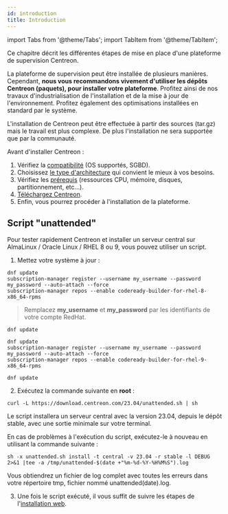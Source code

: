 ```yaml
---
id: introduction
title: Introduction
---
```

import Tabs from '@theme/Tabs';
import TabItem from '@theme/TabItem';

Ce chapitre décrit les différentes étapes de mise en place d'une plateforme de
supervision Centreon.

La plateforme de supervision peut être installée de plusieurs manières.
Cependant, **nous vous recommandons vivement d'utiliser les dépôts
Centreon (paquets), pour installer votre plateforme**. Profitez ainsi de nos
travaux d'industrialisation de l'installation et de la mise à jour de
l'environnement. Profitez également des optimisations installées en standard par
le système.

L'installation de Centreon peut être effectuée à partir des sources (tar.gz)
mais le travail est plus complexe. De plus l'installation ne sera supportée que par
la communauté.

Avant d'installer Centreon :

1. Vérifiez la [compatibilité](compatibility.md) (OS supportés, SGBD).
2. Choisissez [le type d'architecture](architectures.md) qui convient le mieux à vos besoins.
3. Vérifiez les [prérequis](prerequisites.md) (ressources CPU, mémoire, disques, partitionnement, etc...).
4. [Téléchargez Centreon](https://download.centreon.com/).
5. Enfin, vous pourrez procéder à l'installation de la plateforme.

## Script "unattended"

Pour tester rapidement Centreon et installer un serveur central sur AlmaLinux / Oracle Linux / RHEL 8 ou 9, vous pouvez utiliser un script.

1. Mettez votre système à jour :

<Tabs groupId="sync">
<TabItem value=" RHEL 8" label="RHEL 8">

```shell
dnf update
subscription-manager register --username my_username --password my_password --auto-attach --force
subscription-manager repos --enable codeready-builder-for-rhel-8-x86_64-rpms
```

> Remplacez **my_username** et **my_password** par les identifiants de votre compte RedHat.

</TabItem>
<TabItem value="Alma / Oracle Linux 8" label="Alma / Oracle Linux 8">

```shell
dnf update
```

</TabItem>
<TabItem value="RHEL 9" label="RHEL 9">

```shell
dnf update
subscription-manager register --username my_username --password my_password --auto-attach --force
subscription-manager repos --enable codeready-builder-for-rhel-9-x86_64-rpms
```

</TabItem>
<TabItem value="Alma / Oracle Linux 9" label="Alma / Oracle Linux 9">

```shell
dnf update
```

</TabItem>

</Tabs>

2. Exécutez la commande suivante en **root** :

``` shell
curl -L https://download.centreon.com/23.04/unattended.sh | sh
```

Le script installera un serveur central avec la version 23.04, depuis le dépôt stable, avec une sortie minimale sur votre terminal.

En cas de problèmes à l'exécution du script, exécutez-le à nouveau en utilisant la commande suivante :

```shell
sh -x unattended.sh install -t central -v 23.04 -r stable -l DEBUG  2>&1 |tee -a /tmp/unattended-$(date +"%m-%d-%Y-%H%M%S").log
```

Vous obtiendrez un fichier de log complet avec toutes les erreurs dans votre répertoire tmp, fichier nommé unattended(date).log.

3. Une fois le script exécuté, il vous suffit de suivre les étapes de l'[installation web](web-and-post-installation.md).
